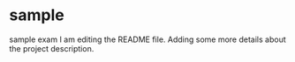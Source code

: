 # sample
sample exam
I am editing the README file. Adding some more details about the project description.
